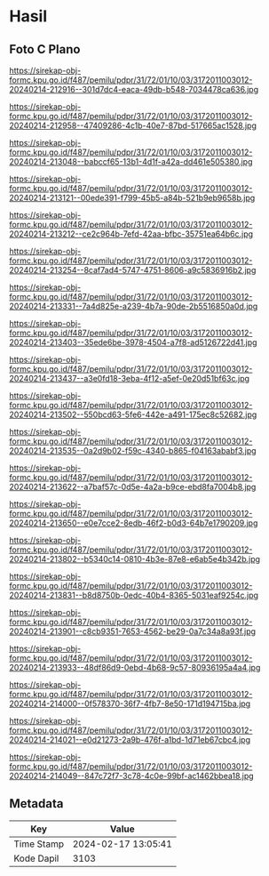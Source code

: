 # Hasil

## Foto C Plano

https://sirekap-obj-formc.kpu.go.id/f487/pemilu/pdpr/31/72/01/10/03/3172011003012-20240214-212916--301d7dc4-eaca-49db-b548-7034478ca636.jpg

https://sirekap-obj-formc.kpu.go.id/f487/pemilu/pdpr/31/72/01/10/03/3172011003012-20240214-212958--47409286-4c1b-40e7-87bd-517665ac1528.jpg

https://sirekap-obj-formc.kpu.go.id/f487/pemilu/pdpr/31/72/01/10/03/3172011003012-20240214-213048--babccf65-13b1-4d1f-a42a-dd461e505380.jpg

https://sirekap-obj-formc.kpu.go.id/f487/pemilu/pdpr/31/72/01/10/03/3172011003012-20240214-213121--00ede391-f799-45b5-a84b-521b9eb9658b.jpg

https://sirekap-obj-formc.kpu.go.id/f487/pemilu/pdpr/31/72/01/10/03/3172011003012-20240214-213212--ce2c964b-7efd-42aa-bfbc-35751ea64b6c.jpg

https://sirekap-obj-formc.kpu.go.id/f487/pemilu/pdpr/31/72/01/10/03/3172011003012-20240214-213254--8caf7ad4-5747-4751-8606-a9c5836916b2.jpg

https://sirekap-obj-formc.kpu.go.id/f487/pemilu/pdpr/31/72/01/10/03/3172011003012-20240214-213331--7a4d825e-a239-4b7a-90de-2b5516850a0d.jpg

https://sirekap-obj-formc.kpu.go.id/f487/pemilu/pdpr/31/72/01/10/03/3172011003012-20240214-213403--35ede6be-3978-4504-a7f8-ad5126722d41.jpg

https://sirekap-obj-formc.kpu.go.id/f487/pemilu/pdpr/31/72/01/10/03/3172011003012-20240214-213437--a3e0fd18-3eba-4f12-a5ef-0e20d51bf63c.jpg

https://sirekap-obj-formc.kpu.go.id/f487/pemilu/pdpr/31/72/01/10/03/3172011003012-20240214-213502--550bcd63-5fe6-442e-a491-175ec8c52682.jpg

https://sirekap-obj-formc.kpu.go.id/f487/pemilu/pdpr/31/72/01/10/03/3172011003012-20240214-213535--0a2d9b02-f59c-4340-b865-f04163ababf3.jpg

https://sirekap-obj-formc.kpu.go.id/f487/pemilu/pdpr/31/72/01/10/03/3172011003012-20240214-213622--a7baf57c-0d5e-4a2a-b9ce-ebd8fa7004b8.jpg

https://sirekap-obj-formc.kpu.go.id/f487/pemilu/pdpr/31/72/01/10/03/3172011003012-20240214-213650--e0e7cce2-8edb-46f2-b0d3-64b7e1790209.jpg

https://sirekap-obj-formc.kpu.go.id/f487/pemilu/pdpr/31/72/01/10/03/3172011003012-20240214-213802--b5340c14-0810-4b3e-87e8-e6ab5e4b342b.jpg

https://sirekap-obj-formc.kpu.go.id/f487/pemilu/pdpr/31/72/01/10/03/3172011003012-20240214-213831--b8d8750b-0edc-40b4-8365-5031eaf9254c.jpg

https://sirekap-obj-formc.kpu.go.id/f487/pemilu/pdpr/31/72/01/10/03/3172011003012-20240214-213901--c8cb9351-7653-4562-be29-0a7c34a8a93f.jpg

https://sirekap-obj-formc.kpu.go.id/f487/pemilu/pdpr/31/72/01/10/03/3172011003012-20240214-213933--48df86d9-0ebd-4b68-9c57-80936195a4a4.jpg

https://sirekap-obj-formc.kpu.go.id/f487/pemilu/pdpr/31/72/01/10/03/3172011003012-20240214-214000--0f578370-36f7-4fb7-8e50-171d194715ba.jpg

https://sirekap-obj-formc.kpu.go.id/f487/pemilu/pdpr/31/72/01/10/03/3172011003012-20240214-214021--e0d21273-2a9b-476f-a1bd-1d71eb67cbc4.jpg

https://sirekap-obj-formc.kpu.go.id/f487/pemilu/pdpr/31/72/01/10/03/3172011003012-20240214-214049--847c72f7-3c78-4c0e-99bf-ac1462bbea18.jpg


## Metadata

| Key        | Value               |
| ---------- | ------------------- |
| Time Stamp | 2024-02-17 13:05:41 |
| Kode Dapil | 3103                |




